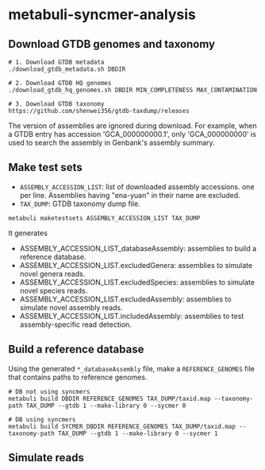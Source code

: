 # metabuli-syncmer-analysis

## Download GTDB genomes and taxonomy
```
# 1. Download GTDB metadata
./download_gtdb_metadata.sh DBDIR

# 2. Download GTDB HQ genomes
./download_gtdb_hq_genomes.sh DBDIR MIN_COMPLETENESS MAX_CONTAMINATION

# 3. Download GTDB taxonomy
https://github.com/shenwei356/gtdb-taxdump/releases
```
The version of assemblies are ignored during download.
For example, when a GTDB entry has accession 'GCA_000000000.1', only 'GCA_000000000' is used to search the assembly in Genbank's assembly summary. 

## Make test sets
- `ASSEMBLY_ACCESSION_LIST`: list of downloaded assembly accessions. one per line. Assemblies having "ena-yuan" in their name are excluded. 
- `TAX_DUMP`: GTDB taxonomy dump file.

```
metabuli maketestsets ASSEMBLY_ACCESSION_LIST TAX_DUMP 
```
It generates
- ASSEMBLY_ACCESSION_LIST_databaseAssembly: assemblies to build a reference database.
- ASSEMBLY_ACCESSION_LIST.excludedGenera: assemblies to simulate novel genera reads.
- ASSEMBLY_ACCESSION_LIST.excludedSpecies: assemblies to simulate novel species reads.
- ASSEMBLY_ACCESSION_LIST.excludedAssembly: assemblies to simulate novel assembly reads.
- ASSEMBLY_ACCESSION_LIST.includedAssembly: assemblies to test assembly-specific read detection.

## Build a reference database
Using the generated `*_databaseAssembly` file, make a `REFERENCE_GENOMES` file that contains paths to reference genomes.
```
# DB not using syncmers
metabuli build DBDIR REFERENCE_GENOMES TAX_DUMP/taxid.map --taxonomy-path TAX_DUMP --gtdb 1 --make-library 0 --sycmer 0

# DB using syncmers
metabuli build SYCMER_DBDIR REFERENCE_GENOMES TAX_DUMP/taxid.map --taxonomy-path TAX_DUMP --gtdb 1 --make-library 0 --sycmer 1
``` 

## Simulate reads
```

```